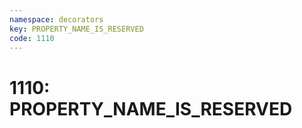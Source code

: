 ```yaml
---
namespace: decorators
key: PROPERTY_NAME_IS_RESERVED
code: 1110
---
```


# 1110: PROPERTY_NAME_IS_RESERVED
